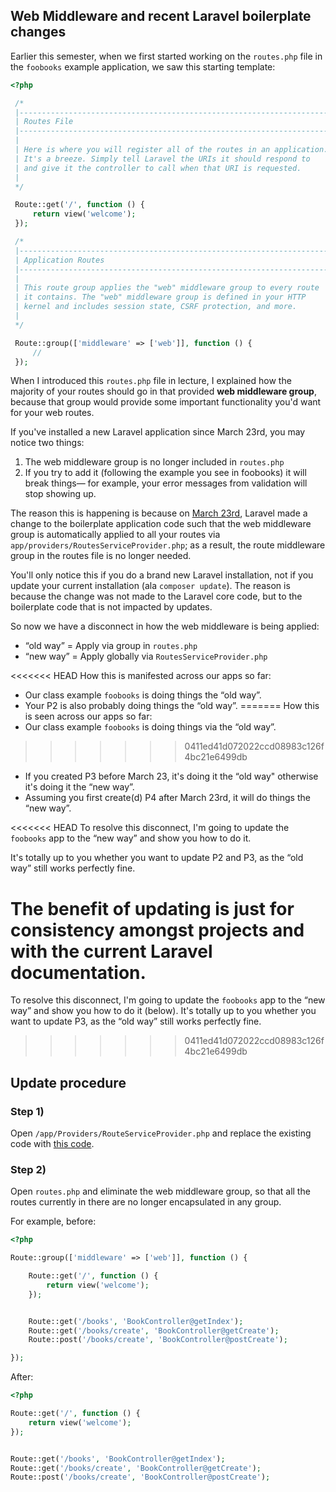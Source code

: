 ## Web Middleware and recent Laravel boilerplate changes

Earlier this semester, when we first started working on the `routes.php` file in the `foobooks` example application, we saw this starting template:

```php
<?php

 /*
 |--------------------------------------------------------------------------
 | Routes File
 |--------------------------------------------------------------------------
 |
 | Here is where you will register all of the routes in an application.
 | It's a breeze. Simply tell Laravel the URIs it should respond to
 | and give it the controller to call when that URI is requested.
 |
 */

 Route::get('/', function () {
     return view('welcome');
 });

 /*
 |--------------------------------------------------------------------------
 | Application Routes
 |--------------------------------------------------------------------------
 |
 | This route group applies the "web" middleware group to every route
 | it contains. The "web" middleware group is defined in your HTTP
 | kernel and includes session state, CSRF protection, and more.
 |
 */

 Route::group(['middleware' => ['web']], function () {
     //
 });
```

When I introduced this `routes.php` file in lecture, I explained how the majority of your routes should go in that provided **web middleware group**, because that group would provide some important functionality you'd want for your web routes.

If you've installed a new Laravel application since March 23rd, you may notice two things:

1. The web middleware group is no longer included in `routes.php`
2. If you try to add it (following the example you see in foobooks) it will break things&mdash; for example, your error messages from validation will stop showing up.

The reason this is happening is because on [March 23rd](https://github.com/laravel/laravel/commit/5c30c98db96459b4cc878d085490e4677b0b67ed), Laravel made a change to the boilerplate application code such that the web middleware group is automatically applied to all your routes via `app/providers/RoutesServiceProvider.php`; as a result, the route middleware group in the routes file is no longer needed.

You'll only notice this if you do a brand new Laravel installation, not if you update your current installation (ala `composer update`). The reason is because the change was not made to the Laravel core code, but to the boilerplate code that is not impacted by updates.

So now we have a disconnect in how the web middleware is being applied:

+ &ldquo;old way&rdquo; = Apply via group in `routes.php`
+ &ldquo;new way&rdquo; = Apply globally via `RoutesServiceProvider.php`

<<<<<<< HEAD
How this is manifested across our apps so far:
+ Our class example `foobooks` is doing things the &ldquo;old way&rdquo;.
+ Your P2 is also probably doing things the &ldquo;old way&rdquo;.
=======
How this is seen across our apps so far:
+ Our class example `foobooks` is doing things via the &ldquo;old way&rdquo;.
>>>>>>> 0411ed41d072022ccd08983c126f4bc21e6499db
+ If you created P3 before March 23, it's doing it the &ldquo;old way" otherwise it's doing it the &ldquo;new way&rdquo;.
+ Assuming you first create(d) P4 after March 23rd, it will do things the &ldquo;new way&rdquo;.

<<<<<<< HEAD
To resolve this disconnect, I'm going to update the `foobooks` app to the &ldquo;new way&rdquo; and show you how to do it.

It's totally up to you whether you want to update P2 and P3, as the &ldquo;old way&rdquo; still works perfectly fine.

The benefit of updating is just for consistency amongst projects and with the current Laravel documentation.
=======
To resolve this disconnect, I'm going to update the `foobooks` app to the &ldquo;new way&rdquo; and show you how to do it (below). It's totally up to you whether you want to update P3, as the &ldquo;old way&rdquo; still works perfectly fine.
>>>>>>> 0411ed41d072022ccd08983c126f4bc21e6499db


## Update procedure

### Step 1)
Open `/app/Providers/RouteServiceProvider.php` and replace the existing code with [this code](https://raw.githubusercontent.com/laravel/laravel/5c30c98db96459b4cc878d085490e4677b0b67ed/app/Providers/RouteServiceProvider.php).

### Step 2)
Open `routes.php` and eliminate the web middleware group, so that all the routes currently in there are no longer encapsulated in any group.

For example, before:

```php
<?php

Route::group(['middleware' => ['web']], function () {

    Route::get('/', function () {
        return view('welcome');
    });


    Route::get('/books', 'BookController@getIndex');
    Route::get('/books/create', 'BookController@getCreate');
    Route::post('/books/create', 'BookController@postCreate');

});
```

After:
```php
<?php

Route::get('/', function () {
    return view('welcome');
});


Route::get('/books', 'BookController@getIndex');
Route::get('/books/create', 'BookController@getCreate');
Route::post('/books/create', 'BookController@postCreate');
```
